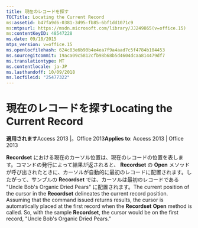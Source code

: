 ```yaml
---
title: 現在のレコードを探す
TOCTitle: Locating the Current Record
ms:assetid: b47fa9d6-0381-3d95-fb85-6bf1dd1071c9
ms:mtpsurl: https://msdn.microsoft.com/library/JJ249865(v=office.15)
ms:contentKeyID: 48547228
ms.date: 09/18/2015
mtps_version: v=office.15
ms.openlocfilehash: 624c83e6b90b4e4ea7f9a4aad7c5f4784b104453
ms.sourcegitcommit: 19aca09c5812cfb98b68b5d4604dcaa814479df7
ms.translationtype: MT
ms.contentlocale: ja-JP
ms.lasthandoff: 10/09/2018
ms.locfileid: "25477322"
---
```

# <a name="locating-the-current-record"></a><span data-ttu-id="18ab8-102">現在のレコードを探す</span><span class="sxs-lookup"><span data-stu-id="18ab8-102">Locating the Current Record</span></span>


<span data-ttu-id="18ab8-103">**適用されます**Access 2013 |。Office 2013</span><span class="sxs-lookup"><span data-stu-id="18ab8-103">**Applies to**: Access 2013 | Office 2013</span></span>

<span data-ttu-id="18ab8-p101">**Recordset** における現在のカーソル位置は、現在のレコードの位置を表します。コマンドの発行によって結果が返されると、 **Recordset** の **Open** メソッドが呼び出されたときに、カーソルが自動的に最初のレコードに配置されます。したがって、サンプルの **Recordset** では、カーソルは最初のレコードである "Uncle Bob's Organic Dried Pears" に配置されます。</span><span class="sxs-lookup"><span data-stu-id="18ab8-p101">The current position of the cursor in the **Recordset** delineates the current record position. Assuming that the command issued returns results, the cursor is automatically placed at the first record when the **Recordset** **Open** method is called. So, with the sample **Recordset**, the cursor would be on the first record, "Uncle Bob's Organic Dried Pears."</span></span>

